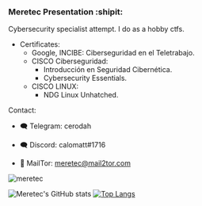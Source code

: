 ### Meretec Presentation :shipit:

Cybersecurity specialist attempt. I do as a hobby ctfs.

*   Certificates:
    *   Google, INCIBE: Ciberseguridad en el Teletrabajo.
    *   CISCO Ciberseguridad: 
        *   Introducción en Seguridad Cibernética.
        *   Cybersecurity Essentials.
    * CISCO LINUX: 
       *   NDG Linux Unhatched.

Contact: 
* :left_speech_bubble: Telegram: cerodah

* :left_speech_bubble: Discord: calomatt#1716

* :envelope_with_arrow: MailTor: meretec@mail2tor.com

![meretec](https://user-images.githubusercontent.com/82907557/129582116-9fe63723-0be7-4277-b0b0-10fa018eed2e.png)

![Meretec's GitHub stats](https://github-readme-stats.vercel.app/api?username=cerodah&show_icons=true&theme=radical)                                                                                                     [![Top Langs](https://github-readme-stats.vercel.app/api/top-langs/?username=cerodah&langs_count=8)](https://github.com/cerodah/github-readme-stats)




  
  
